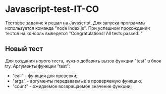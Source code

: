 # Javascript-test-IT-CO
Тестовое задание я решал на Javascript. Для запуска программы используется команда "node index.js".
При успешном прохождении тестов на консоль выведется "Congratulations! All tests passed.
"
## Новый тест
Для создания нового теста, нужно добавить вызов функции "test" в блок try.
Аргументы функции "test":
* "call" - функция для проверки;
* "args" - аргументы передаваемые в проверяемую функцию;
* "count" - ожидаемое возвращаемое значение функции;

